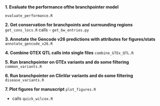 **1. Evaluate the performance ofthe branchpointer model**

`evaluate_performance.R`

**2. Get conservation for branchpoints and surrounding regions**
`get_cons_locs.R`
calls - `get_bw_entries.py`

**3. Annotate the Gencode v26 predictions with attributes for figures/stats**
`annotate_gencode_v26.R`

**4. Combine GTEX QTL calls into single files**
`combine_GTEx_QTL.R`

**5. Run branchpointer on GTEx variants and do some filtering**
`common_variants.R`

**6. Run branchpointer on ClinVar variants and do some filtering**
`disease_variants.R`

**7. Plot figures for manuscript**
`plot_figures.R`
 - calls `quick_wilcox.R`